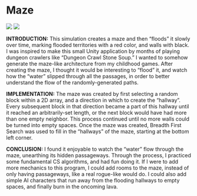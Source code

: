 # Maze

<img src="https://raw.github.com/FutureVR/Maze/master/media/snapshot_1.PNG" />
<img src="https://raw.github.com/FutureVR/Maze/master/media/snapshot_3.PNG" />

<b>INTRODUCTION:</b> This simulation creates a maze and then “floods” it slowly over time, marking flooded territories with a red color, and walls with black. I was inspired to make this small Unity application by months of playing dungeon crawlers like “Dungeon Crawl Stone Soup.” I wanted to somehow generate the maze-like architecture from my childhood games. After creating the maze, I thought it would be interesting to “flood” it, and watch how the “water” slipped through all the passages, in order to better understand the flow of the randomly-generated paths.

<b>IMPLEMENTATION:</b> The maze was created by first selecting a random block within a 2D array, and a direction in which to create the “hallway”. Every subsequent block in that direction became a part of this hallway until it reached an arbitrarily-set length, or the next block would have had more than one empty neighbor. This process continued until no more walls could be turned into empty spaces. Once the maze was created, Breadth First Search was used to fill in the “hallways” of the maze, starting at the bottom left corner. 

<b>CONCLUSION:</b> I found it enjoyable to watch the “water” flow through the maze, unearthing its hidden passageways. Through the process, I practiced some fundamental CS algorithms, and had fun doing it. If I were to add more mechanics to this program, I could add rooms to the maze, instead of only having passageways, like a real rogue-like would do. I could also add simple AI characters that run away from the flooding hallways to empty spaces, and finally burn in the oncoming lava. 

